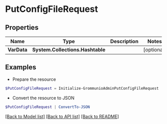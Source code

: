 # PutConfigFileRequest
## Properties

Name | Type | Description | Notes
------------ | ------------- | ------------- | -------------
**VarData** | **System.Collections.Hashtable** |  | [optional] 

## Examples

- Prepare the resource
```powershell
$PutConfigFileRequest = Initialize-GrommunioAdminPutConfigFileRequest  -VarData null
```

- Convert the resource to JSON
```powershell
$PutConfigFileRequest | ConvertTo-JSON
```

[[Back to Model list]](../README.md#documentation-for-models) [[Back to API list]](../README.md#documentation-for-api-endpoints) [[Back to README]](../README.md)

